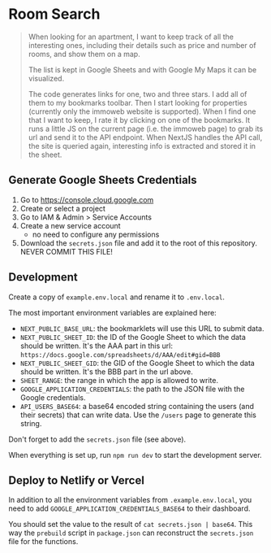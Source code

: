 # Room Search

> When looking for an apartment, I want to keep track of all the interesting ones, including their details such as price and number of rooms, and show them on a map.
>
> The list is kept in Google Sheets and with Google My Maps it can be visualized.
>
> The code generates links for one, two and three stars. I add all of them to my bookmarks toolbar. Then I start looking for properties (currently only the immoweb website is supported). When I find one that I want to keep, I rate it by clicking on one of the bookmarks. It runs a little JS on the current page (i.e. the immoweb page) to grab its url and send it to the API endpoint. When NextJS handles the API call, the site is queried again, interesting info is extracted and stored it in the sheet.

## Generate Google Sheets Credentials
1. Go to https://console.cloud.google.com
2. Create or select a project
3. Go to IAM & Admin > Service Accounts
4. Create a new service account
   - no need to configure any permissions
5. Download the `secrets.json` file and add it to the root of this repository. NEVER COMMIT THIS FILE!

## Development
Create a copy of `example.env.local` and rename it to `.env.local`.

The most important environment variables are explained here:
- `NEXT_PUBLIC_BASE_URL`: the bookmarklets will use this URL to submit data.
- `NEXT_PUBLIC_SHEET_ID`: the ID of the Google Sheet to which the data should be written. It's the AAA part in this url: `https://docs.google.com/spreadsheets/d/AAA/edit#gid=BBB`
- `NEXT_PUBLIC_SHEET_GID`: the GID of the Google Sheet to which the data should be written. It's the BBB part in the url above.
- `SHEET_RANGE`: the range in which the app is allowed to write.
- `GOOGLE_APPLICATION_CREDENTIALS`: the path to the JSON file with the Google credentials.
- `API_USERS_BASE64`: a base64 encoded string containing the users (and their secrets) that can write data. Use the `/users` page to generate this string.

Don't forget to add the `secrets.json` file (see above).

When everything is set up, run `npm run dev` to start the development server.

## Deploy to Netlify or Vercel
In addition to all the environment variables from `.example.env.local`, you need to add `GOOGLE_APPLICATION_CREDENTIALS_BASE64` to their dashboard.

You should set the value to the result of `cat secrets.json | base64`. This way the `prebuild` script in `package.json` can reconstruct the `secrets.json` file for the functions.
